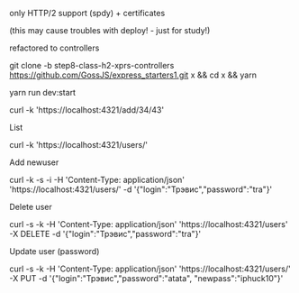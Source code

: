 only HTTP/2 support (spdy) + certificates

 (this may cause troubles with deploy! - just for study!)

refactored to controllers


git clone -b step8-class-h2-xprs-controllers https://github.com/GossJS/express_starters1.git x && cd x && yarn

yarn run dev:start

curl -k 'https://localhost:4321/add/34/43'


List

curl -k 'https://localhost:4321/users/'

Add newuser

curl -k -s -i -H 'Content-Type: application/json' 'https://localhost:4321/users/' -d '{"login":"Трэвис","password":"tra"}'

Delete user

curl -s -k  -H 'Content-Type: application/json' 'https://localhost:4321/users' -X DELETE -d '{"login":"Трэвис","password":"tra"}'


Update user (password)

curl -s -k -H 'Content-Type: application/json' 'https://localhost:4321/users/' -X PUT -d '{"login":"Трэвис","password":"atata", "newpass":"iphuck10"}'
